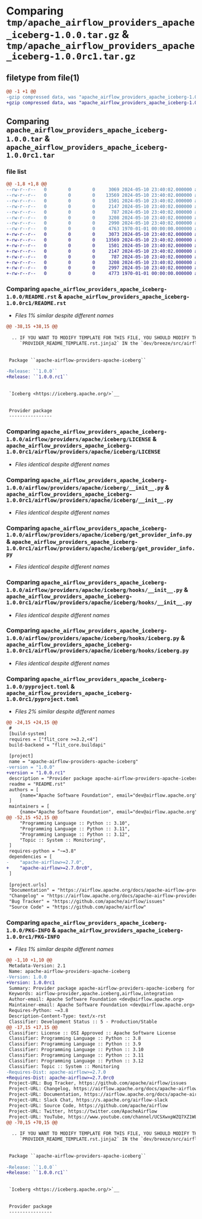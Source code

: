 # Comparing `tmp/apache_airflow_providers_apache_iceberg-1.0.0.tar.gz` & `tmp/apache_airflow_providers_apache_iceberg-1.0.0rc1.tar.gz`

## filetype from file(1)

```diff
@@ -1 +1 @@
-gzip compressed data, was "apache_airflow_providers_apache_iceberg-1.0.0.tar", last modified: Fri May 10 23:40:02 2024, max compression
+gzip compressed data, was "apache_airflow_providers_apache_iceberg-1.0.0rc1.tar", last modified: Fri May 10 23:40:02 2024, max compression
```

## Comparing `apache_airflow_providers_apache_iceberg-1.0.0.tar` & `apache_airflow_providers_apache_iceberg-1.0.0rc1.tar`

### file list

```diff
@@ -1,8 +1,8 @@
--rw-r--r--   0        0        0     3069 2024-05-10 23:40:02.000000 apache_airflow_providers_apache_iceberg-1.0.0/README.rst
--rw-r--r--   0        0        0    13569 2024-05-10 23:40:02.000000 apache_airflow_providers_apache_iceberg-1.0.0/airflow/providers/apache/iceberg/LICENSE
--rw-r--r--   0        0        0     1501 2024-05-10 23:40:02.000000 apache_airflow_providers_apache_iceberg-1.0.0/airflow/providers/apache/iceberg/__init__.py
--rw-r--r--   0        0        0     2147 2024-05-10 23:40:02.000000 apache_airflow_providers_apache_iceberg-1.0.0/airflow/providers/apache/iceberg/get_provider_info.py
--rw-r--r--   0        0        0      787 2024-05-10 23:40:02.000000 apache_airflow_providers_apache_iceberg-1.0.0/airflow/providers/apache/iceberg/hooks/__init__.py
--rw-r--r--   0        0        0     3208 2024-05-10 23:40:02.000000 apache_airflow_providers_apache_iceberg-1.0.0/airflow/providers/apache/iceberg/hooks/iceberg.py
--rw-r--r--   0        0        0     2990 2024-05-10 23:40:02.000000 apache_airflow_providers_apache_iceberg-1.0.0/pyproject.toml
--rw-r--r--   0        0        0     4763 1970-01-01 00:00:00.000000 apache_airflow_providers_apache_iceberg-1.0.0/PKG-INFO
+-rw-r--r--   0        0        0     3073 2024-05-10 23:40:02.000000 apache_airflow_providers_apache_iceberg-1.0.0rc1/README.rst
+-rw-r--r--   0        0        0    13569 2024-05-10 23:40:02.000000 apache_airflow_providers_apache_iceberg-1.0.0rc1/airflow/providers/apache/iceberg/LICENSE
+-rw-r--r--   0        0        0     1501 2024-05-10 23:40:02.000000 apache_airflow_providers_apache_iceberg-1.0.0rc1/airflow/providers/apache/iceberg/__init__.py
+-rw-r--r--   0        0        0     2147 2024-05-10 23:40:02.000000 apache_airflow_providers_apache_iceberg-1.0.0rc1/airflow/providers/apache/iceberg/get_provider_info.py
+-rw-r--r--   0        0        0      787 2024-05-10 23:40:02.000000 apache_airflow_providers_apache_iceberg-1.0.0rc1/airflow/providers/apache/iceberg/hooks/__init__.py
+-rw-r--r--   0        0        0     3208 2024-05-10 23:40:02.000000 apache_airflow_providers_apache_iceberg-1.0.0rc1/airflow/providers/apache/iceberg/hooks/iceberg.py
+-rw-r--r--   0        0        0     2997 2024-05-10 23:40:02.000000 apache_airflow_providers_apache_iceberg-1.0.0rc1/pyproject.toml
+-rw-r--r--   0        0        0     4773 1970-01-01 00:00:00.000000 apache_airflow_providers_apache_iceberg-1.0.0rc1/PKG-INFO
```

### Comparing `apache_airflow_providers_apache_iceberg-1.0.0/README.rst` & `apache_airflow_providers_apache_iceberg-1.0.0rc1/README.rst`

 * *Files 1% similar despite different names*

```diff
@@ -38,15 +38,15 @@
 
  .. IF YOU WANT TO MODIFY TEMPLATE FOR THIS FILE, YOU SHOULD MODIFY THE TEMPLATE
     `PROVIDER_README_TEMPLATE.rst.jinja2` IN the `dev/breeze/src/airflow_breeze/templates` DIRECTORY
 
 
 Package ``apache-airflow-providers-apache-iceberg``
 
-Release: ``1.0.0``
+Release: ``1.0.0.rc1``
 
 
 `Iceberg <https://iceberg.apache.org/>`__
 
 
 Provider package
 ----------------
```

### Comparing `apache_airflow_providers_apache_iceberg-1.0.0/airflow/providers/apache/iceberg/LICENSE` & `apache_airflow_providers_apache_iceberg-1.0.0rc1/airflow/providers/apache/iceberg/LICENSE`

 * *Files identical despite different names*

### Comparing `apache_airflow_providers_apache_iceberg-1.0.0/airflow/providers/apache/iceberg/__init__.py` & `apache_airflow_providers_apache_iceberg-1.0.0rc1/airflow/providers/apache/iceberg/__init__.py`

 * *Files identical despite different names*

### Comparing `apache_airflow_providers_apache_iceberg-1.0.0/airflow/providers/apache/iceberg/get_provider_info.py` & `apache_airflow_providers_apache_iceberg-1.0.0rc1/airflow/providers/apache/iceberg/get_provider_info.py`

 * *Files identical despite different names*

### Comparing `apache_airflow_providers_apache_iceberg-1.0.0/airflow/providers/apache/iceberg/hooks/__init__.py` & `apache_airflow_providers_apache_iceberg-1.0.0rc1/airflow/providers/apache/iceberg/hooks/__init__.py`

 * *Files identical despite different names*

### Comparing `apache_airflow_providers_apache_iceberg-1.0.0/airflow/providers/apache/iceberg/hooks/iceberg.py` & `apache_airflow_providers_apache_iceberg-1.0.0rc1/airflow/providers/apache/iceberg/hooks/iceberg.py`

 * *Files identical despite different names*

### Comparing `apache_airflow_providers_apache_iceberg-1.0.0/pyproject.toml` & `apache_airflow_providers_apache_iceberg-1.0.0rc1/pyproject.toml`

 * *Files 2% similar despite different names*

```diff
@@ -24,15 +24,15 @@
 #
 [build-system]
 requires = ["flit_core >=3.2,<4"]
 build-backend = "flit_core.buildapi"
 
 [project]
 name = "apache-airflow-providers-apache-iceberg"
-version = "1.0.0"
+version = "1.0.0.rc1"
 description = "Provider package apache-airflow-providers-apache-iceberg for Apache Airflow"
 readme = "README.rst"
 authors = [
     {name="Apache Software Foundation", email="dev@airflow.apache.org"},
 ]
 maintainers = [
     {name="Apache Software Foundation", email="dev@airflow.apache.org"},
@@ -52,15 +52,15 @@
     "Programming Language :: Python :: 3.10",
     "Programming Language :: Python :: 3.11",
     "Programming Language :: Python :: 3.12",
     "Topic :: System :: Monitoring",
 ]
 requires-python = "~=3.8"
 dependencies = [
-    "apache-airflow>=2.7.0",
+    "apache-airflow>=2.7.0rc0",
 ]
 
 [project.urls]
 "Documentation" = "https://airflow.apache.org/docs/apache-airflow-providers-apache-iceberg/1.0.0"
 "Changelog" = "https://airflow.apache.org/docs/apache-airflow-providers-apache-iceberg/1.0.0/changelog.html"
 "Bug Tracker" = "https://github.com/apache/airflow/issues"
 "Source Code" = "https://github.com/apache/airflow"
```

### Comparing `apache_airflow_providers_apache_iceberg-1.0.0/PKG-INFO` & `apache_airflow_providers_apache_iceberg-1.0.0rc1/PKG-INFO`

 * *Files 1% similar despite different names*

```diff
@@ -1,10 +1,10 @@
 Metadata-Version: 2.1
 Name: apache-airflow-providers-apache-iceberg
-Version: 1.0.0
+Version: 1.0.0rc1
 Summary: Provider package apache-airflow-providers-apache-iceberg for Apache Airflow
 Keywords: airflow-provider,apache.iceberg,airflow,integration
 Author-email: Apache Software Foundation <dev@airflow.apache.org>
 Maintainer-email: Apache Software Foundation <dev@airflow.apache.org>
 Requires-Python: ~=3.8
 Description-Content-Type: text/x-rst
 Classifier: Development Status :: 5 - Production/Stable
@@ -17,15 +17,15 @@
 Classifier: License :: OSI Approved :: Apache Software License
 Classifier: Programming Language :: Python :: 3.8
 Classifier: Programming Language :: Python :: 3.9
 Classifier: Programming Language :: Python :: 3.10
 Classifier: Programming Language :: Python :: 3.11
 Classifier: Programming Language :: Python :: 3.12
 Classifier: Topic :: System :: Monitoring
-Requires-Dist: apache-airflow>=2.7.0
+Requires-Dist: apache-airflow>=2.7.0rc0
 Project-URL: Bug Tracker, https://github.com/apache/airflow/issues
 Project-URL: Changelog, https://airflow.apache.org/docs/apache-airflow-providers-apache-iceberg/1.0.0/changelog.html
 Project-URL: Documentation, https://airflow.apache.org/docs/apache-airflow-providers-apache-iceberg/1.0.0
 Project-URL: Slack Chat, https://s.apache.org/airflow-slack
 Project-URL: Source Code, https://github.com/apache/airflow
 Project-URL: Twitter, https://twitter.com/ApacheAirflow
 Project-URL: YouTube, https://www.youtube.com/channel/UCSXwxpWZQ7XZ1WL3wqevChA/
@@ -70,15 +70,15 @@
 
  .. IF YOU WANT TO MODIFY TEMPLATE FOR THIS FILE, YOU SHOULD MODIFY THE TEMPLATE
     `PROVIDER_README_TEMPLATE.rst.jinja2` IN the `dev/breeze/src/airflow_breeze/templates` DIRECTORY
 
 
 Package ``apache-airflow-providers-apache-iceberg``
 
-Release: ``1.0.0``
+Release: ``1.0.0.rc1``
 
 
 `Iceberg <https://iceberg.apache.org/>`__
 
 
 Provider package
 ----------------
```

